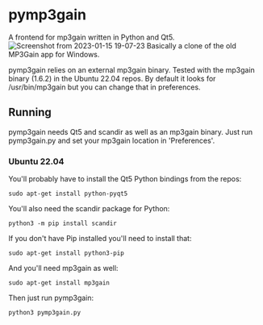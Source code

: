 # pymp3gain
A frontend for mp3gain written in Python and Qt5.
![Screenshot from 2023-01-15 19-07-23](https://user-images.githubusercontent.com/121901328/212574947-b52a3b42-2bbb-4328-91af-979eeda6710d.png)
Basically a clone of the old MP3Gain app for Windows.

pymp3gain relies on an external mp3gain binary. Tested with the mp3gain binary (1.6.2) in the Ubuntu 22.04 repos. By default it looks for /usr/bin/mp3gain but you can change that in preferences.

## Running
pymp3gain needs Qt5 and scandir as well as an mp3gain binary. Just run pymp3gain.py and set your mp3gain location in 'Preferences'.

### Ubuntu 22.04
You'll probably have to install the Qt5 Python bindings from the repos:

``
sudo apt-get install python-pyqt5
``

You'll also need the scandir package for Python:

``
python3 -m pip install scandir
``

If you don't have Pip installed you'll need to install that:

``
sudo apt-get install python3-pip
``

And you'll need mp3gain as well:

``
sudo apt-get install mp3gain
``

Then just run pymp3gain:

``
python3 pymp3gain.py
``
